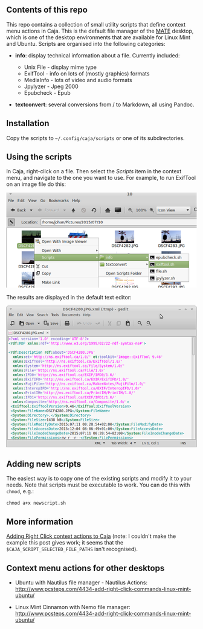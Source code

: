 ## Contents of this repo

This repo contains a collection of small utility scripts that define context menu actions in Caja. This is the default file manager of the [MATE](http://mate-desktop.com/) desktop, which is one of the desktop environments that are available for Linux Mint and Ubuntu. Scripts are organised into the following categories:

* **info**: display technical information about a file. Currently included:
    * Unix File - display mime type
    * ExifTool - info on lots of (mostly graphics) formats
    * MediaInfo - lots of video and audio formats
    * Jpylyzer - Jpeg 2000
    * Epubcheck - Epub

* **textconvert**: several conversions from / to Markdown, all using Pandoc.

## Installation

Copy the scripts to `~/.config/caja/scripts` or one of its subdirectories.

## Using the scripts

In Caja, right-click on a file. Then select the *Scripts* item in the context menu, and navigate to the one you want to use. For example, to run ExifTool on an image file do this:

![](./caja-context-example1.png)

The results are displayed in the default text editor:

![](./exif-output.png)

## Adding new scripts

The easiest way is to copy one of the existing scripts and modify it to your needs. Note that scripts must be executable to work. You can do this with `chmod`, e.g.:

    chmod a+x newscript.sh

## More information

[Adding Right Click context actions to Caja](http://www.ethanjoachimeldridge.info/tech-blog/caja-exifstrip-context-action) (note: I couldn't make the example this post gives work; it seems that the `$CAJA_SCRIPT_SELECTED_FILE_PATHS` isn't recognised).

## Context menu actions for other desktops

* Ubuntu with Nautilus file manager - Nautilus Actions:
<http://www.pcsteps.com/4434-add-right-click-commands-linux-mint-ubuntu/>

* Linux Mint Cinnamon with Nemo file manager:
<http://www.pcsteps.com/4434-add-right-click-commands-linux-mint-ubuntu/>
  
